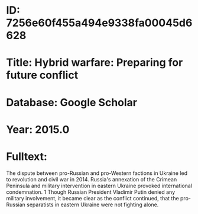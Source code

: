 # ID: 7256e60f455a494e9338fa00045d6628
# Title: Hybrid warfare: Preparing for future conflict
# Database: Google Scholar
# Year: 2015.0
# Fulltext:
The dispute between pro-Russian and pro-Western factions in Ukraine led to revolution and civil war in 2014.
Russia's annexation of the Crimean Peninsula and military intervention in eastern Ukraine provoked international condemnation.
1 Though Russian President Vladimir Putin denied any military involvement, it became clear as the conflict continued, that the pro-Russian separatists in eastern Ukraine were not fighting alone.